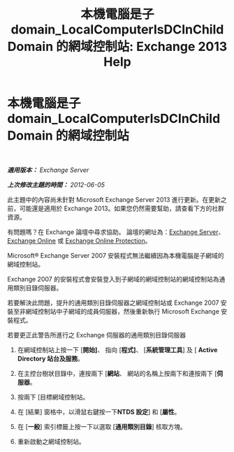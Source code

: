 ﻿---
title: '本機電腦是子 domain_LocalComputerIsDCInChildDomain 的網域控制站: Exchange 2013 Help'
TOCTitle: 本機電腦是子 domain_LocalComputerIsDCInChildDomain 的網域控制站
ms:assetid: 7db1dcc0-d953-41b8-b081-2a47a70950c4
ms:mtpsurl: https://technet.microsoft.com/zh-tw/library/ms.exch.setupreadiness.localcomputerisdcinchilddomain(v=EXCHG.150)
ms:contentKeyID: 50473589
ms.date: 05/21/2018
mtps_version: v=EXCHG.150
ms.translationtype: MT
---

# 本機電腦是子 domain\_LocalComputerIsDCInChildDomain 的網域控制站

 

_**適用版本：** Exchange Server_

_**上次修改主題的時間：** 2012-06-05_

此主題中的內容尚未針對 Microsoft Exchange Server 2013 進行更新。在更新之前，可能還是適用於 Exchange 2013。如果您仍然需要幫助，請查看下方的社群資源。

有問題嗎？在 Exchange 論壇中尋求協助。 論壇的網址為：[Exchange Server](https://go.microsoft.com/fwlink/p/?linkid=60612)、 [Exchange Online](https://go.microsoft.com/fwlink/p/?linkid=267542) 或 [Exchange Online Protection](https://go.microsoft.com/fwlink/p/?linkid=285351)。

Microsoft® Exchange Server 2007 安裝程式無法繼續因為本機電腦是子網域的網域控制站。

Exchange 2007 的安裝程式會安裝登入到子網域的網域控制站的網域控制站為通用類別目錄伺服器。

若要解決此問題，提升的通用類別目錄伺服器之網域控制站或 Exchange 2007 安裝至非網域控制站中子網域的成員伺服器，然後重新執行 Microsoft Exchange 安裝程式。

若要更正此警告所進行之 Exchange 伺服器的通用類別目錄伺服器

1.  在網域控制站上按一下 \[**開始\]**、 指向 \[**程式\]**、 \[**系統管理工具**\] 及 \[ **Active Directory 站台及服務**。

2.  在主控台樹狀目錄中，連按兩下 \[**網站**、 網站的名稱上按兩下和連按兩下 \[**伺服器**。

3.  按兩下 \[目標網域控制站。

4.  在 \[結果\] 窗格中，以滑鼠右鍵按一下**NTDS 設定**\] 和 \[**屬性**。

5.  在 \[**一般**\] 索引標籤上按一下以選取 \[**通用類別目錄**\] 核取方塊。

6.  重新啟動之網域控制站。

